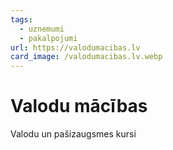 ```yaml
---
tags:
  - uznemumi
  - pakalpojumi
url: https://valodumacibas.lv
card_image: /valodumacibas.lv.webp
---
```


# Valodu mācības

Valodu un pašizaugsmes kursi
